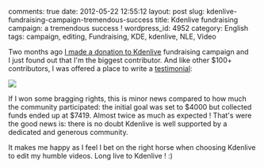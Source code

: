comments: true
date: 2012-05-22 12:55:12
layout: post
slug: kdenlive-fundraising-campaign-tremendous-success
title: Kdenlive fundraising campaign: a tremendous success !
wordpress_id: 4952
category: English
tags: campaign, editing, Fundraising, KDE, kdenlive, NLE, Video

Two months ago [I made a donation to Kdenlive](http://kevin.deldycke.com/2012/03/200-dollars-kdenlive-contribution/) fundraising campaign and I just found out that I'm the biggest contributor. And like other $100+ contributors, I was offered a place to write a [testimonial](http://kdenlive.org/fundraising-campaign-2012):

[![](http://kevin.deldycke.com/wp-content/uploads/2012/05/kdenlive-testimonial-300x170.png)](http://kevin.deldycke.com/wp-content/uploads/2012/05/kdenlive-testimonial.png)

If I won some bragging rights, this is minor news compared to how much the community participated: the initial goal was set to $4000 but collected funds ended up at $7419. Almost twice as much as expected ! That's were the good news is: there is no doubt Kdenlive is well supported by a dedicated and generous community.

It makes me happy as I feel I bet on the right horse when choosing Kdenlive to edit my humble videos. Long live to Kdenlive ! :)

